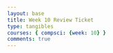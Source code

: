```yaml
---
layout: base
title: Week 10 Review Ticket
type: tangibles
courses: { compsci: {week: 10} }
comments: true
---
```

